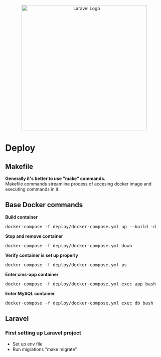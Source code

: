 <p align="center"><a href="https://laravel.com" target="_blank"><img src="https://raw.githubusercontent.com/laravel/art/master/logo-lockup/5%20SVG/2%20CMYK/1%20Full%20Color/laravel-logolockup-cmyk-red.svg" width="400" alt="Laravel Logo"></a></p>

# Deploy

## Makefile
**Generally it's better to use "make" commands.**  
Makefile commands streamline process of accesing docker image and executing commands in it.

## Base Docker commands

**Build container**
<pre>
docker-compose -f deploy/docker-compose.yml up --build -d
</pre>

**Stop and remove container**
<pre>
docker-compose -f deploy/docker-compose.yml down
</pre>

**Verify container is set up properly**
<pre>
docker-compose -f deploy/docker-compose.yml ps
</pre>

**Enter cms-app container**
<pre>
docker-compose -f deploy/docker-compose.yml exec app bash
</pre>

**Enter MySQL container**
<pre>
docker-compose -f deploy/docker-compose.yml exec db bash
</pre>

## Laravel

### First setting up Laravel project
- Set up env file
- Run migrations "make migrate"